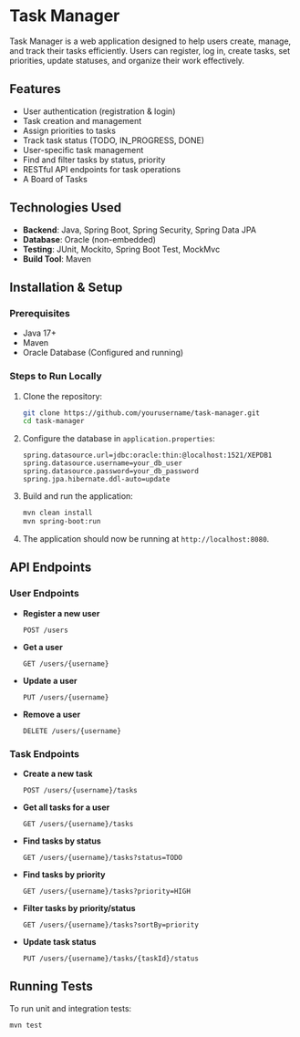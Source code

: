 # Task Manager

Task Manager is a web application designed to help users create, manage, and track their tasks efficiently. Users can register, log in, create tasks, set priorities, update statuses, and organize their work effectively.

## Features

- User authentication (registration & login)
- Task creation and management
- Assign priorities to tasks
- Track task status (TODO, IN_PROGRESS, DONE)
- User-specific task management
- Find and filter tasks by status, priority
- RESTful API endpoints for task operations
- A Board of Tasks

## Technologies Used

- **Backend**: Java, Spring Boot, Spring Security, Spring Data JPA
- **Database**: Oracle (non-embedded)
- **Testing**: JUnit, Mockito, Spring Boot Test, MockMvc
- **Build Tool**: Maven

## Installation & Setup

### Prerequisites

- Java 17+
- Maven
- Oracle Database (Configured and running)

### Steps to Run Locally

1. Clone the repository:
   ```sh
   git clone https://github.com/yourusername/task-manager.git
   cd task-manager
   ```

2. Configure the database in `application.properties`:
   ```properties
   spring.datasource.url=jdbc:oracle:thin:@localhost:1521/XEPDB1
   spring.datasource.username=your_db_user
   spring.datasource.password=your_db_password
   spring.jpa.hibernate.ddl-auto=update
   ```

3. Build and run the application:
   ```sh
   mvn clean install
   mvn spring-boot:run
   ```

4. The application should now be running at `http://localhost:8080`.

## API Endpoints

### User Endpoints

- **Register a new user**
  ```http
  POST /users
  ```
- **Get a user**
  ```http
  GET /users/{username}
  ```
- **Update a user**
  ```http
  PUT /users/{username}
  ```
- **Remove a user**
  ```http
  DELETE /users/{username}
  ```


### Task Endpoints

- **Create a new task**
  ```http
  POST /users/{username}/tasks
  ```
- **Get all tasks for a user**
  ```http
  GET /users/{username}/tasks
  ```
- **Find tasks by status**
  ```http
  GET /users/{username}/tasks?status=TODO
  ```
- **Find tasks by priority**
  ```http
  GET /users/{username}/tasks?priority=HIGH
  ```
- **Filter tasks by priority/status**
  ```http
  GET /users/{username}/tasks?sortBy=priority
  ```
- **Update task status**
  ```http
  PUT /users/{username}/tasks/{taskId}/status
  ```

## Running Tests

To run unit and integration tests:
```sh
mvn test
```

